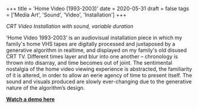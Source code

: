 +++
title = 'Home Video (1993-2003)'
date = 2020-05-31
draft = false
tags = ['Media Art', 'Sound', 'Video', 'Installation']
+++


*CRT Video Installation with sound, variable duration*

‘Home Video 1993-2003’ is an audiovisual installation piece in which my family's home VHS tapes are digitally processed and juxtaposed by a generative algorithm in realtime, and displayed on my family's old disused CRT TV. Different times layer and blur into one another – chronology is thrown into disarray, and time becomes out of joint. The sentimental nostalgia of the home video viewing experience is abstracted, the familiarity of it is altered, in order to allow an eerie agency of time to present itself. The sound and visuals produced are slowly ever-changing due to the generative nature of the algorithm’s design.

[**Watch a demo here**](https://youtu.be/A546mwNtCII)
